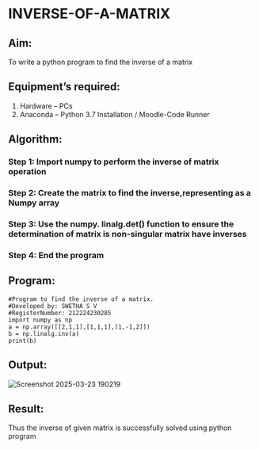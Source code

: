 # INVERSE-OF-A-MATRIX
## Aim:
To write a python program to find the inverse of a matrix
## Equipment’s required:
1. 	Hardware – PCs
2. 	Anaconda – Python 3.7 Installation / Moodle-Code Runner
## Algorithm:
### Step 1: Import numpy to perform the inverse of matrix operation
### Step 2: Create the matrix to find the inverse,representing as a Numpy array
### Step 3: Use the numpy. linalg.det() function to ensure the determination of matrix is non-singular matrix have inverses
### Step 4: End the program

## Program:
```
#Program to find the inverse of a matrix.
#Developed by: SWETHA S V
#RegisterNumber: 212224230285
import numpy as np
a = np.array([[2,1,1],[1,1,1],[1,-1,2]])
b = np.linalg.inv(a)
print(b)
```
## Output:
![Screenshot 2025-03-23 190219](https://github.com/user-attachments/assets/c03e178d-83f5-4e5a-85d7-67f571a61a4e)

## Result:
Thus the inverse of given matrix is successfully solved using python program


